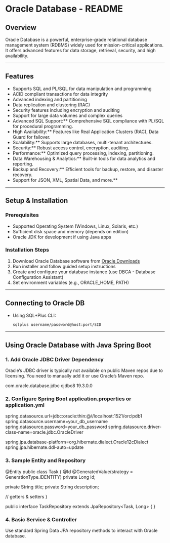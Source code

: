 # Oracle Database - README

## Overview
Oracle Database is a powerful, enterprise-grade relational database management system (RDBMS) widely used for mission-critical applications. It offers advanced features for data storage, retrieval, security, and high availability.

---

## Features
- Supports SQL and PL/SQL for data manipulation and programming
- ACID compliant transactions for data integrity
- Advanced indexing and partitioning
- Data replication and clustering (RAC)
- Security features including encryption and auditing
- Support for large data volumes and complex queries
- Advanced SQL Support:** Comprehensive SQL compliance with PL/SQL for procedural programming.
- High Availability:** Features like Real Application Clusters (RAC), Data Guard for failover.
- Scalability:** Supports large databases, multi-tenant architectures.
- Security:** Robust access control, encryption, auditing.
- Performance:** Optimized query processing, indexing, partitioning.
- Data Warehousing & Analytics:** Built-in tools for data analytics and reporting.
- Backup and Recovery:** Efficient tools for backup, restore, and disaster recovery.
- Support for JSON, XML, Spatial Data, and more.**

---

## Setup & Installation

### Prerequisites
- Supported Operating System (Windows, Linux, Solaris, etc.)
- Sufficient disk space and memory (depends on edition)
- Oracle JDK for development if using Java apps

### Installation Steps
1. Download Oracle Database software from [Oracle Downloads](https://www.oracle.com/database/technologies/)
2. Run installer and follow guided setup instructions
3. Create and configure your database instance (use DBCA - Database Configuration Assistant)
4. Set environment variables (e.g., ORACLE_HOME, PATH)

---

## Connecting to Oracle DB

- Using SQL*Plus CLI:
  ```bash
  sqlplus username/password@host:port/SID

---

## Using Oracle Database with Java Spring Boot

### 1. Add Oracle JDBC Driver Dependency

Oracle’s JDBC driver is typically not available on public Maven repos due to licensing. You need to manually add it or use Oracle’s Maven repo.
<!-- Example if added to local repo -->
<dependency>
  <groupId>com.oracle.database.jdbc</groupId>
  <artifactId>ojdbc8</artifactId>
  <version>19.3.0.0</version>
</dependency>

### 2. Configure Spring Boot application.properties or application.yml
spring.datasource.url=jdbc:oracle:thin:@//localhost:1521/orclpdb1
spring.datasource.username=your_db_username
spring.datasource.password=your_db_password
spring.datasource.driver-class-name=oracle.jdbc.OracleDriver

spring.jpa.database-platform=org.hibernate.dialect.Oracle12cDialect
spring.jpa.hibernate.ddl-auto=update

### 3. Sample Entity and Repository
@Entity
public class Task {
  @Id
  @GeneratedValue(strategy = GenerationType.IDENTITY)
  private Long id;

  private String title;
  private String description;

  // getters & setters
}

public interface TaskRepository extends JpaRepository<Task, Long> {
}

### 4. Basic Service & Controller

Use standard Spring Data JPA repository methods to interact with Oracle database.


